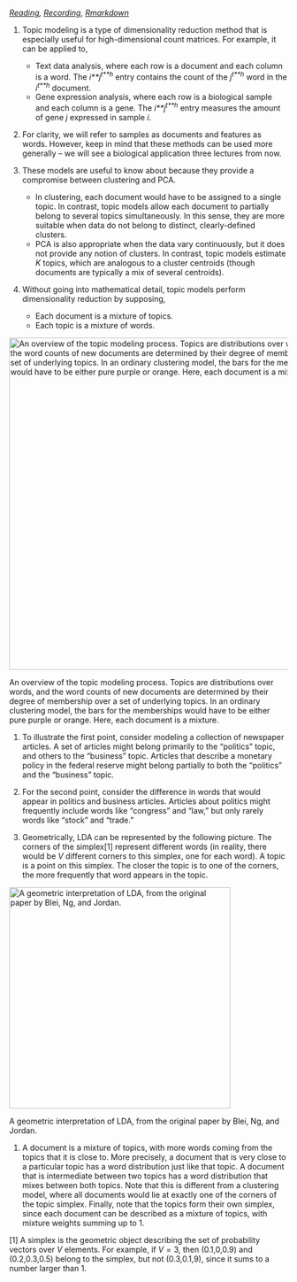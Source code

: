 *[Reading](https://www.tidytextmining.com/topicmodeling.html),
[Recording](https://mediaspace.wisc.edu/media/Week%2011%20%5B1%5D%20Introduction%20to%20Topic%20Models/1_tqbn7u60),
[Rmarkdown](https://github.com/krisrs1128/stat479/blob/master/_posts/2021-03-30-week11-1/week11-1.Rmd)*

1.  Topic modeling is a type of dimensionality reduction method that is
    especially useful for high-dimensional count matrices. For example,
    it can be applied to,

    -   Text data analysis, where each row is a document and each column
        is a word. The *i**j*<sup>*t**h*</sup> entry contains the count
        of the *j*<sup>*t**h*</sup> word in the *i*<sup>*t**h*</sup>
        document.
    -   Gene expression analysis, where each row is a biological sample
        and each column is a gene. The *i**j*<sup>*t**h*</sup> entry
        measures the amount of gene *j* expressed in sample *i*.

2.  For clarity, we will refer to samples as documents and features as
    words. However, keep in mind that these methods can be used more
    generally – we will see a biological application three lectures from
    now.

3.  These models are useful to know about because they provide a
    compromise between clustering and PCA.

    -   In clustering, each document would have to be assigned to a
        single topic. In contrast, topic models allow each document to
        partially belong to several topics simultaneously. In this
        sense, they are more suitable when data do not belong to
        distinct, clearly-defined clusters.
    -   PCA is also appropriate when the data vary continuously, but it
        does not provide any notion of clusters. In contrast, topic
        models estimate *K* topics, which are analogous to a cluster
        centroids (though documents are typically a mix of several
        centroids).

4.  Without going into mathematical detail, topic models perform
    dimensionality reduction by supposing,

    -   Each document is a mixture of topics.
    -   Each topic is a mixture of words.

<img src="https://uwmadison.box.com/shared/static/3shdh2f5vqarkwjucmmebigj2rwm4wyh.png" alt="An overview of the topic modeling process. Topics are distributions over words, and the word counts of new documents are determined by their degree of membership over a set of underlying topics. In an ordinary clustering model, the bars for the memberships would have to be either pure purple or orange. Here, each document is a mixture." width="600" />
<p class="caption">
An overview of the topic modeling process. Topics are distributions over
words, and the word counts of new documents are determined by their
degree of membership over a set of underlying topics. In an ordinary
clustering model, the bars for the memberships would have to be either
pure purple or orange. Here, each document is a mixture.
</p>

1.  To illustrate the first point, consider modeling a collection of
    newspaper articles. A set of articles might belong primarily to the
    “politics” topic, and others to the “business” topic. Articles that
    describe a monetary policy in the federal reserve might belong
    partially to both the “politics” and the “business” topic.

2.  For the second point, consider the difference in words that would
    appear in politics and business articles. Articles about politics
    might frequently include words like “congress” and “law,” but only
    rarely words like “stock” and “trade.”

3.  Geometrically, LDA can be represented by the following picture. The
    corners of the simplex\[1\] represent different words (in reality,
    there would be *V* different corners to this simplex, one for each
    word). A topic is a point on this simplex. The closer the topic is
    to one of the corners, the more frequently that word appears in the
    topic.

<img src="http://2.bp.blogspot.com/-90BjNyRwkqk/T8bd9y7mUrI/AAAAAAAAAPg/H0Jdi-9RQ8s/s1600/LDA-f3.png" alt="A geometric interpretation of LDA, from the original paper by Blei, Ng, and Jordan." width="400" />
<p class="caption">
A geometric interpretation of LDA, from the original paper by Blei, Ng,
and Jordan.
</p>

1.  A document is a mixture of topics, with more words coming from the
    topics that it is close to. More precisely, a document that is very
    close to a particular topic has a word distribution just like that
    topic. A document that is intermediate between two topics has a word
    distribution that mixes between both topics. Note that this is
    different from a clustering model, where all documents would lie at
    exactly one of the corners of the topic simplex. Finally, note that
    the topics form their own simplex, since each document can be
    described as a mixture of topics, with mixture weights summing up to
    1.  

\[1\] A simplex is the geometric object describing the set of
probability vectors over *V* elements. For example, if *V* = 3, then
(0.1,0,0.9) and (0.2,0.3,0.5) belong to the simplex, but not
(0.3,0.1,9), since it sums to a number larger than 1.
